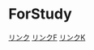 # ForStudy
[リンク](https://r52-jp.github.io/ForStudy/main.html)
[リンクF](https://r52-jp.github.io/ForStudy/Files/EC/F.html)
[リンクK](https://r52-jp.github.io/ForStudy/Files/EC/K.html)

